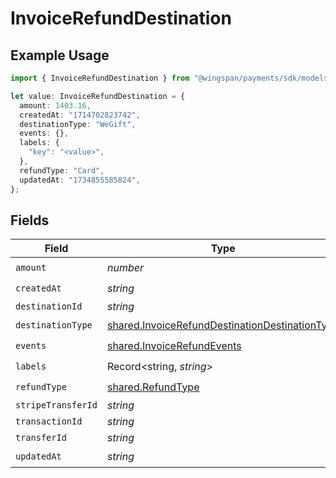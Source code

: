 # InvoiceRefundDestination

## Example Usage

```typescript
import { InvoiceRefundDestination } from "@wingspan/payments/sdk/models/shared";

let value: InvoiceRefundDestination = {
  amount: 1403.16,
  createdAt: "1714702823742",
  destinationType: "WeGift",
  events: {},
  labels: {
    "key": "<value>",
  },
  refundType: "Card",
  updatedAt: "1734855585824",
};
```

## Fields

| Field                                                                                                                   | Type                                                                                                                    | Required                                                                                                                | Description                                                                                                             |
| ----------------------------------------------------------------------------------------------------------------------- | ----------------------------------------------------------------------------------------------------------------------- | ----------------------------------------------------------------------------------------------------------------------- | ----------------------------------------------------------------------------------------------------------------------- |
| `amount`                                                                                                                | *number*                                                                                                                | :heavy_check_mark:                                                                                                      | N/A                                                                                                                     |
| `createdAt`                                                                                                             | *string*                                                                                                                | :heavy_check_mark:                                                                                                      | N/A                                                                                                                     |
| `destinationId`                                                                                                         | *string*                                                                                                                | :heavy_minus_sign:                                                                                                      | N/A                                                                                                                     |
| `destinationType`                                                                                                       | [shared.InvoiceRefundDestinationDestinationType](../../../sdk/models/shared/invoicerefunddestinationdestinationtype.md) | :heavy_check_mark:                                                                                                      | N/A                                                                                                                     |
| `events`                                                                                                                | [shared.InvoiceRefundEvents](../../../sdk/models/shared/invoicerefundevents.md)                                         | :heavy_check_mark:                                                                                                      | N/A                                                                                                                     |
| `labels`                                                                                                                | Record<string, *string*>                                                                                                | :heavy_check_mark:                                                                                                      | N/A                                                                                                                     |
| `refundType`                                                                                                            | [shared.RefundType](../../../sdk/models/shared/refundtype.md)                                                           | :heavy_check_mark:                                                                                                      | N/A                                                                                                                     |
| `stripeTransferId`                                                                                                      | *string*                                                                                                                | :heavy_minus_sign:                                                                                                      | N/A                                                                                                                     |
| `transactionId`                                                                                                         | *string*                                                                                                                | :heavy_minus_sign:                                                                                                      | N/A                                                                                                                     |
| `transferId`                                                                                                            | *string*                                                                                                                | :heavy_minus_sign:                                                                                                      | N/A                                                                                                                     |
| `updatedAt`                                                                                                             | *string*                                                                                                                | :heavy_check_mark:                                                                                                      | N/A                                                                                                                     |
